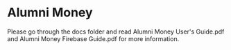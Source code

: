 # Alumni Money

Please go through the docs folder and read Alumni Money User's Guide.pdf and Alumni Money Firebase Guide.pdf for more information.